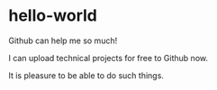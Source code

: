 # hello-world
Github can help me so much!
 
I can upload technical projects for free to Github now.

It is pleasure to be able to do such things.


